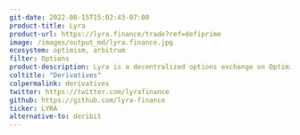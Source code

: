 ```yaml
---
git-date: 2022-08-15T15:02:43-07:00
product-title: Lyra
product-url: https://lyra.finance/trade?ref=defiprime
image: /images/output_md/lyra.finance.jpg
ecosystem: optimism, arbitrum
filter: Options
product-description: Lyra is a decentralized options exchange on Optimistic Ethereum, giving traders access to crypto markets with low fees and subsecond transaction speeds.
coltitle: "Derivatives"
colpermalink: derivatives
twitter: https://twitter.com/lyrafinance
github: https://github.com/lyra-finance
ticker: LYRA
alternative-to: deribit
---
```

